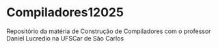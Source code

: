 # Compiladores12025
Repositório da matéria de Construção de Compiladores com o professor Daniel Lucredio na UFSCar de São Carlos
